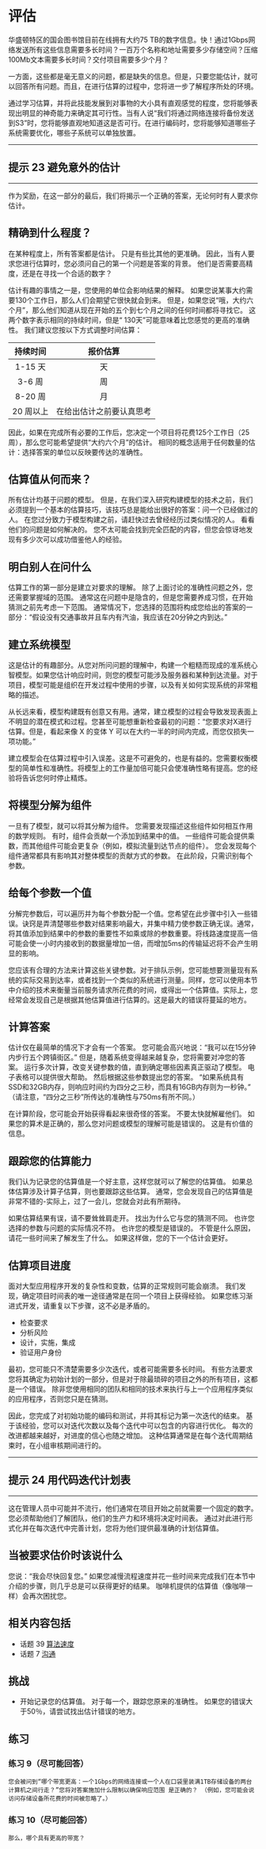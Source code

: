 # 评估
<!-- 2020.03.17 -->

华盛顿特区的国会图书馆目前在线拥有大约75 TB的数字信息。快！通过1Gbps网络发送所有这些信息需要多长时间？一百万个名称和地址需要多少存储空间？压缩100Mb文本需要多长时间？交付项目需要多少个月？

一方面，这些都是毫无意义的问题，都是缺失的信息。但是，只要您能估计，就可以回答所有问题。而且，在进行估算的过程中，您将进一步了解程序所处的环境。

通过学习估算，并将此技能发展到对事物的大小具有直观感觉的程度，您将能够表现出明显的神奇能力来确定其可行性。当有人说“我们将通过网络连接将备份发送到S3”时，您将能够直观地知道这是否可行。在进行编码时，您将能够知道哪些子系统需要优化，哪些子系统可以单独放置。

---
## 提示 23 避免意外的估计
---

作为奖励，在这一部分的最后，我们将揭示一个正确的答案，无论何时有人要求你估计。

## 精确到什么程度？

在某种程度上，所有答案都是估计。 只是有些比其他的更准确。 因此，当有人要求您进行估算时，您必须问自己的第一个问题是答案的背景。 他们是否需要高精度，还是在寻找一个合适的数字？

估计有趣的事情之一是，您使用的单位会影响结果的解释。 如果您说某事大约需要130个工作日，那么人们会期望它很快就会到来。 但是，如果您说“哦，大约六个月”，那么他们知道从现在开始的五个到七个月之间的任何时间都将寻找它。 这两个数字表示相同的持续时间，但是“ 130天”可能意味着比您感觉的更高的准确性。 我们建议您按以下方式调整时间估算：

| 持续时间 | 报价估算 |
|:--:|:--:|
|1-15 天|天|
|3-6 周|周|
|8-20 周|月|
|20 周以上|在给出估计之前要认真思考|

因此，如果在完成所有必要的工作后，您决定一个项目将花费125个工作日（25周），那么您可能希望提供“大约六个月”的估计。
相同的概念适用于任何数量的估计：选择答案的单位以反映要传达的准确性。

## 估算值从何而来？

所有估计均基于问题的模型。 但是，在我们深入研究构建模型的技术之前，我们必须提到一个基本的估算技巧，该技巧总是能给出很好的答案：问一个已经做过的人。 在您过分致力于模型构建之前，请赶快过去曾经经历过类似情况的人。 看看他们的问题是如何解决的。 您不太可能会找到完全匹配的内容，但您会惊讶地发现有多少次可以成功借鉴他人的经验。

## 明白别人在问什么

估算工作的第一部分是建立对要求的理解。 除了上面讨论的准确性问题之外，您还需要掌握域的范围。 通常这在问题中是隐含的，但是您需要养成习惯，在开始猜测之前先考虑一下范围。 通常情况下，您选择的范围将构成您给出的答案的一部分：“假设没有交通事故并且车内有汽油，我应该在20分钟之内到达。”

## 建立系统模型

这是估计的有趣部分。从您对所问问题的理解中，构建一个粗糙而现成的准系统心智模型。如果您估计响应时间，则您的模型可能涉及服务器和某种到达流量。对于项目，模型可能是组织在开发过程中使用的步骤，以及有关如何实现系统的非常粗略的描述。

从长远来看，模型构建既有创意又有用。通常，建立模型的过程会导致发现表面上不明显的潜在模式和过程。您甚至可能想重新检查最初的问题：“您要求对X进行估算。但是，看起来像 X 的变体 Y 可以在大约一半的时间内完成，而您仅损失一项功能。”

建立模型会在估算过程中引入误差。这是不可避免的，也是有益的。您需要权衡模型的简单性和准确性。将模型上的工作量加倍可能只会使准确性略有提高。您的经验将告诉您何时停止精炼。

## 将模型分解为组件

一旦有了模型，就可以将其分解为组件。 您需要发现描述这些组件如何相互作用的数学规则。 有时，组件会贡献一个添加到结果中的值。 一些组件可能会提供乘数，而其他组件可能会更复杂（例如，模拟流量到达节点的组件）。
您会发现每个组件通常都具有影响其对整体模型的贡献方式的参数。 在此阶段，只需识别每个参数。

## 给每个参数一个值

分解完参数后，可以遍历并为每个参数分配一个值。您希望在此步骤中引入一些错误。诀窍是弄清楚哪些参数对结果影响最大，并集中精力使参数正确无误。通常，将其值添加到结果中的参数的重要性不如乘或除的参数重要。将线路速度提高一倍可能会使一小时内接收到的数据量增加一倍，而增加5ms的传输延迟将不会产生明显的影响。

您应该有合理的方法来计算这些关键参数。对于排队示例，您可能想要测量现有系统的实际交易到达率，或者找到一个类似的系统进行测量。同样，您可以使用本节中介绍的技术来衡量当前服务请求所花费的时间，或得出一个估算值。实际上，您经常会发现自己是根据其他估算值进行估算的。这是最大的错误将蔓延的地方。

## 计算答案

估计仅在最简单的情况下才会有一个答案。 您可能会高兴地说：“我可以在15分钟内步行五个跨镇街区。” 但是，随着系统变得越来越复杂，您将需要对冲您的答案。 运行多次计算，改变关键参数的值，直到确定哪些因素真正驱动了模型。 电子表格可以提供很大帮助。 然后根据这些参数提出您的答案。 “如果系统具有SSD和32GB内存，则响应时间约为四分之三秒，而具有16GB内存则为一秒钟。” （请注意，“四分之三秒”所传达的准确性与750ms有所不同。）

在计算阶段，您可能会开始获得看起来很奇怪的答案。 不要太快就解雇他们。 如果您的算术是正确的，那么您对问题或模型的理解可能是错误的。 这是有价值的信息。

## 跟踪您的估算能力

我们认为记录您的估算值是一个好主意，这样您就可以了解您的估算值。 如果总体估算涉及计算子估算，则也要跟踪这些估算。 通常，您会发现自己的估算值是非常不错的-实际上，过了一会儿，您就会对此有所期待。

如果估算结果有误，请不要耸耸肩走开。 找出为什么它与您的猜测不同。 也许您选择的参数与问题的实际情况不符。 也许您的模型是错误的。 不管是什么原因，请花一些时间来了解发生了什么。 如果这样做，您的下一个估计会更好。

## 估算项目进度

面对大型应用程序开发的复杂性和变数，估算的正常规则可能会崩溃。 我们发现，确定项目时间表的唯一途径通常是在同一个项目上获得经验。 如果您练习渐进式开发，请重复以下步骤，这不必是矛盾的。

- 检查要求
- 分析风险
- 设计，实施，集成
- 验证用户身份

最初，您可能只不清楚需要多少次迭代，或者可能需要多长时间。 有些方法要求您将其确定为初始计划的一部分，但是对于除最琐碎的项目之外的所有项目，这都是一个错误。 除非您使用相同的团队和相同的技术来执行与上一个应用程序类似的应用程序，否则您只是在猜测。

因此，您完成了对初始功能的编码和测试，并将其标记为第一次迭代的结束。 基于该经验，您可以对迭代次数以及每个迭代中可以包含的内容进行优化。 每次的改进都越来越好，对进度的信心也随之增加。 这种估算通常是在每个迭代周期结束时，在小组审核期间进行的。

---
## 提示  24 用代码迭代计划表
---

这在管理人员中可能并不流行，他们通常在项目开始之前就需要一个固定的数字。 您必须帮助他们了解团队，他们的生产力和环境将决定时间表。 通过对此进行形式化并在每次迭代中完善计划，您将为他们提供最准确的计划估算值。

## 当被要求估价时该说什么

您说：“我会尽快回复您。”
如果您减慢流程速度并花一些时间来完成我们在本节中介绍的步骤，则几乎总是可以获得更好的结果。 咖啡机提供的估算值（像咖啡一样）会再次困扰您。

## 相关内容包括

- 话题 39 [算法速度](../Chapter7/算法速度.md)
- 话题  7 [沟通](../Chapter1/沟通.md)

## 挑战

- 开始记录您的估算值。 对于每一个，跟踪您原来的准确性。 如果您的错误大于50％，请尝试找出估计错误的地方。

## 练习

### 练习 9（尽可能回答）

    您会被问到“哪个带宽更高：一个1Gbps的网络连接或一个人在口袋里装满1TB存储设备的两台计算机之间行走？”您将对答案施加什么限制以确保响应范围 是正确的？ （例如，您可能会说访问存储设备所花费的时间被忽略了。）

### 练习 10（尽可能回答）

    那么，哪个具有更高的带宽？

